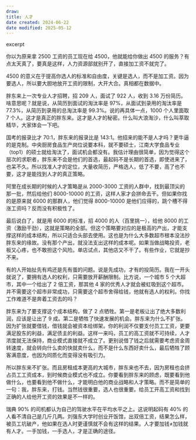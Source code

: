 ```yaml
---
draw:
title: 人才
date created: 2024-06-22
date modified: 2025-05-12
---
```


excerpt

<!-- more -->

你以为原来拿 2500 工资的员工现在给 4500，他就能给你做出 4500 的服务？有点太天真了，要真是这样，人力资源部就别开了，直接加工资不就完了。

  

4500 的意义在于提高你选人的标准和自由度，关键是选人，而不是加工资。因为要选人，所以要大胆地放开工资的限制，大开大合。真相都在数据中。

  

胖东来上一次专业人才招聘，招 209 人，面试了 922 人，收到 3.16 万份简历。啥意思呢？就是说，从简历到面试的淘汰率是 97%，从面试到录用的淘汰率是 77.3%，从简历到录用的总淘汰率是 99.3%。说的再具体一点，1000 个人里面取 7 个人。这才是真正的胖东来。这才是人才的秘密。什么叫大浪淘沙，什么叫萃取精华，大家体会一下吧。

  

国考的报录比才 70:1，胖东来的报录比是 143:1。他招来的能不是人才吗？更牛逼的是克制。中央厨房食品生产岗位说要本科，就不要硕士，江南大学食品专业（top1）的硕士就给淘汰了，面试机会都没有。我估计理由很简单，因为觉得这个层次的求职者，胖东来不会是他们的首选，最起码不是长期的首选，即使进来了，也呆不久。所以找准人才的定位，大量收简历，严格选人，低了不要，高了也不要，这才是能找到人才的真正策略。

  

阿里在成长期的时候的人才策略是从 2000-3000 工资的人群中，找到最顶尖的那一批，然后给他们 8000-10000 的工资，这样人家才会拼命去干。但如果你找的是原来就 6000 的那群人，他们觉得 8000-10000 是他们应得的，跳个槽不得涨工资吗？反而没有积极性了。

  

最后说白了，就是用 6000 的标准，招 4000 的人（百里挑一），给他 8000 的工资（激励干劲），这就是策略的全部。但这个策略要对应的是极高的产出，才能支撑这样的成本结构，所以只适合头部去使用。这也是为什么大多数超市根本没法抄胖东来的缘故。没有那个产出，就没法支出这样的成本呢。如果当做战略投资，老板又心疼，也不敢担这个风险。单店试点，其他店又不干了。有些作业，它就是抄不来。

  

有的人开始扯先有鸡还是先有蛋的问题。说是先成功，才有的投简历。我在一开头就说了，要拥有选人的权利，只需要放开薪酬限制。比方说，一个城市 5 个大超市，其中一个给出了 2 倍工资，那其他 4 家的优秀人才就会被虹吸到这个超市。并不需要这个超市非常成功，只需要这个超市舍得给钱，他就有选人的权利。你找工作难道不是奔着工资去的吗？

  

胖东来为了要支撑这个成本结构，做了 2 点牺牲。第一是老板让出了绝大多数利润，应该是让出了 9 成。第二是牺牲了快速发展的机会。胖东来为什么不扩张。因为扩张就要借钱，借钱就会被资本给绑架。你的利润不仅要支付员工工资，更要满足股东的利益，满足债主的利益。这样一来吗，员工的高工资就不可持续，人才浓度就无法保持，商业模式直接就不成立了。更别说借了钱之后就需要考虑资金周转速度，就会转向什么卖的快就卖什么，而不是什么东西好卖什么，最后牺牲了顾客满意度，也因为同质化而变得没有吸引力。

  

所以胖东来不扩张。而且房租成本更高的大城市，胖东来也不去，因为房租也会挤占员工工资成本，到时候商业模式也不成立。你要看到胖东来的顾虑，既要看到他做什么，也要看到他不做什么，才能明白他的商业战略和人才策略。而不是简单的一句：我，胖东来，打钱。当然钱很重要，选人也很重要。给员工开高工资和找到正确的人给他开工资的效果是不一样的。

  

瑞典 90% 的司机都认为自己的驾驶水平在平均水平之上。这说明起码有 40% 的人看不清自己是几斤几两。刘强东大学时创业开饭馆，出双倍工资，结果怎么样，被员工坑破产，他如果在选人时更谨慎就不会有这样的结果。人才要加钱≠加钱就有人才。一手加钱，一手选人，才是正确的途径。
